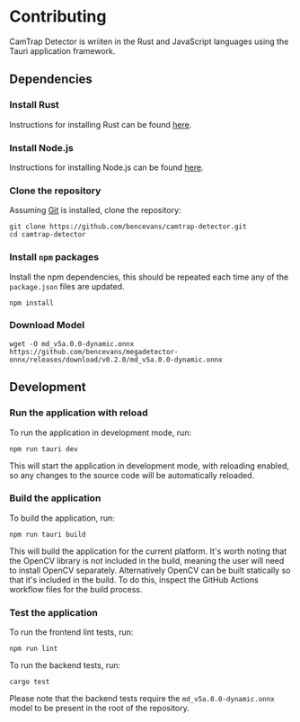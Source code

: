 # Contributing

CamTrap Detector is wriiten in the Rust and JavaScript languages using the Tauri application framework.

## Dependencies

### Install Rust

Instructions for installing Rust can be found [here](https://www.rust-lang.org/tools/install).

### Install Node.js

Instructions for installing Node.js can be found [here](https://nodejs.org/en/download/).

### Clone the repository

Assuming [Git](https://git-scm.com/) is installed, clone the repository:

    git clone https://github.com/bencevans/camtrap-detector.git
    cd camtrap-detector

### Install `npm` packages

Install the npm dependencies, this should be repeated each time any of the `package.json` files are updated.

    npm install

### Download Model

    wget -O md_v5a.0.0-dynamic.onnx https://github.com/bencevans/megadetector-onnx/releases/download/v0.2.0/md_v5a.0.0-dynamic.onnx

## Development

### Run the application with reload

To run the application in development mode, run:

    npm run tauri dev

This will start the application in development mode, with reloading enabled, so any changes to the source code will be automatically reloaded.

### Build the application

To build the application, run:

    npm run tauri build

This will build the application for the current platform. It's worth noting that the OpenCV library is not included in the build, meaning the user will need to install OpenCV separately. Alternatively OpenCV can be built statically so that it's included in the build. To do this, inspect the GitHub Actions workflow files for the build process.

### Test the application

To run the frontend lint tests, run:

    npm run lint

To run the backend tests, run:

    cargo test

Please note that the backend tests require the `md_v5a.0.0-dynamic.onnx` model to be present in the root of the repository.
